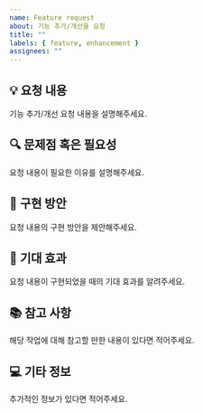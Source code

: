 ```yaml
---
name: Feature request
about: 기능 추가/개선을 요청
title: ""
labels: { feature, enhancement }
assignees: ""
---
```


## 💡 요청 내용

기능 추가/개선 요청 내용을 설명해주세요.

## 🔍 문제점 혹은 필요성

요청 내용이 필요한 이유를 설명해주세요.

## 🚀 구현 방안

요청 내용의 구현 방안을 제안해주세요.

## 🎉 기대 효과

요청 내용이 구현되었을 때의 기대 효과를 알려주세요.

## 📚 참고 사항

해당 작업에 대해 참고할 만한 내용이 있다면 적어주세요.

## 💻 기타 정보

추가적인 정보가 있다면 적어주세요.
